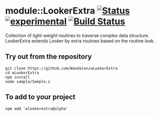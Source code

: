 
# module::LookerExtra [![Status](https://github.com/Wandalen/wLookerExtra/workflows/publish/badge.svg)](https://github.com/Wandalen/wLookerExtra/actions?query=workflow%3Apublish) [![experimental](https://img.shields.io/badge/stability-experimental-orange.svg)](https://github.com/emersion/stability-badges#experimental) [![Build Status](https://ci.appveyor.com/api/projects/status/github/Wandalen/wlookerextra)](https://ci.appveyor.com/project/Wandalen/wlookerextra)

Collection of light-weight routines to traverse complex data structure. LookerExtra extends Looker by extra routines based on the routine look.

## Try out from the repository
```
git clone https://github.com/Wandalen/wLookerExtra
cd wLookerExtra
npm install
node sample/Sample.s
```

## To add to your project
```
npm add 'wlookerextra@alpha'
```


























